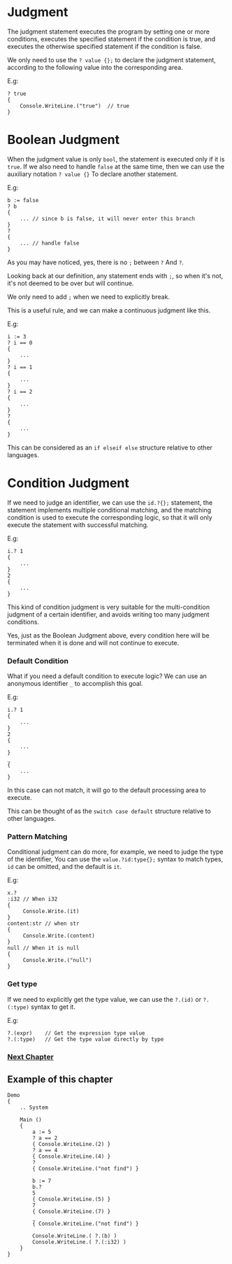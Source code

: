 # Judgment
The judgment statement executes the program by setting one or more conditions, executes the specified statement if the condition is true, and executes the otherwise specified statement if the condition is false.

We only need to use the `? value {};` to declare the judgment statement, according to the following value into the corresponding area.

E.g:
```
? true
{
    Console.WriteLine.("true")  // true
}
```
# Boolean Judgment
When the judgment value is only `bool`, the statement is executed only if it is `true`. If we also need to handle `false` at the same time, then we can use the auxiliary notation `? value {}` To declare another statement.

E.g:
```
b := false
? b
{
    ... // since b is false, it will never enter this branch
}
?
{
    ... // handle false
}
```
As you may have noticed, yes, there is no `;` between `?` And `?`.

Looking back at our definition, any statement ends with `;`, so when it's not, it's not deemed to be over but will continue.

We only need to add `;` when we need to explicitly break.

This is a useful rule, and we can make a continuous judgment like this.

E.g:
```
i := 3
? i == 0
{
    ...
}
? i == 1
{
    ...
}
? i == 2
{
    ...
}
?
{
    ...
}
```
This can be considered as an `if elseif else` structure relative to other languages.
# Condition Judgment
If we need to judge an identifier, we can use the `id.?{};` statement, the statement implements multiple conditional matching, and the matching condition is used to execute the corresponding logic, so that it will only execute the statement with successful matching.

E.g:
```
i.? 1
{
    ...
}
2
{
    ...
}
```
This kind of condition judgment is very suitable for the multi-condition judgment of a certain identifier, and avoids writing too many judgment conditions.

Yes, just as the Boolean Judgment above, every condition here will be terminated when it is done and will not continue to execute.

### Default Condition
What if you need a default condition to execute logic? We can use an anonymous identifier `_` to accomplish this goal.

E.g:
```
i.? 1
{
    ...
}
2
{
    ...
}
_
{
    ...
}
```
In this case can not match, it will go to the default processing area to execute.

This can be thought of as the `switch case default` structure relative to other languages.

### Pattern Matching
Conditional judgment can do more, for example, we need to judge the type of the identifier,
You can use the `value.?id:type{};` syntax to match types, `id` can be omitted, and the default is `it`.

E.g:
```
x.?
:i32 // When i32
{
     Console.Write.(it)
}
content:str // when str
{
     Console.Write.(content)
}
null // When it is null
{
     Console.Write.("null")
}
```
### Get type
If we need to explicitly get the type value, we can use the `?.(id)` or `?.(:type)` syntax to get it.

E.g:
```
?.(expr)    // Get the expression type value
?.(:type)   // Get the type value directly by type
```
### [Next Chapter](loop.md)

## Example of this chapter
```
Demo
{
    .. System

    Main ()
    {
        a := 5
        ? a == 2
        { Console.WriteLine.(2) }
        ? a == 4
        { Console.WriteLine.(4) }
        ?
        { Console.WriteLine.("not find") }

        b := 7
        b.?
        5
        { Console.WriteLine.(5) }
        7
        { Console.WriteLine.(7) }
        _
        { Console.WriteLine.("not find") }

        Console.WriteLine.( ?.(b) )
        Console.WriteLine.( ?.(:i32) )
    }
}
```